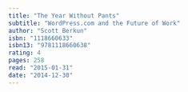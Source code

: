 ```yaml
---
title: "The Year Without Pants"
subtitle: "WordPress.com and the Future of Work"
author: "Scott Berkun"
isbn: "1118660633"
isbn13: "9781118660638"
rating: 4
pages: 258
read: "2015-01-31"
date: "2014-12-30"
---
```


